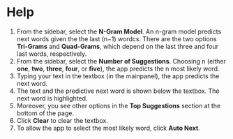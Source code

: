 # Help

1. From the sidebar, select the **N-Gram Model**. An n-gram model predicts next words given the the last (n−1) wordcs. There are the two options **Tri-Grams** and **Quad-Grams**, which depend on the last three and four last words, respectively. 
2. From the sidebar, select the **Number of Suggestions**. Choosing n (either **one**, **two**, **three**, **four**, or **five**), the app predicts the n most likely word. 
3. Typing your text in the textbox (in the mainpanel), the app predicts the next word. 
4. The text and the predictive next word is shown below the textbox. The next word is highlighted. 
5. Moreover, you see other options in the **Top Suggestions** section at the bottom of the page. 
6. Click **Clear** to clear the textbox. 
7. To allow the app to select the most likely word, click **Auto Next**.   
